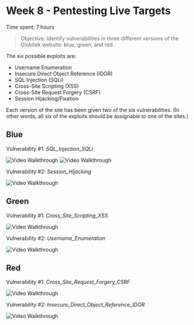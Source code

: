 # Week 8 - Pentesting Live Targets

Time spent: 7 hours 
> Objective: Identify vulnerabilities in three different versions of the Globitek website: blue, green, and red.

The six possible exploits are:
* Username Enumeration
* Insecure Direct Object Reference (IDOR)
* SQL Injection (SQLi)
* Cross-Site Scripting (XSS)
* Cross-Site Request Forgery (CSRF)
* Session Hijacking/Fixation

Each version of the site has been given two of the six vulnerabilities. (In other words, all six of the exploits should be assignable to one of the sites.)

## Blue

Vulnerability #1: _SQL_Injection_SQLi_

<img src='Project7DemoBlue2.gif' title='Video Walkthrough' width='' alt='Video Walkthrough' />

<img src='Project7DemoBlue2.1.gif' title='Video Walkthrough' width='' alt='Video Walkthrough' />

Vulnerability #2: _Session_Hijacking_

<img src='Project7DemoBlue1.gif' title='Video Walkthrough' width='' alt='Video Walkthrough' />

## Green

Vulnerability #1: _Cross_Site_Scripting_XSS_

<img src='Project7DemoGreen2.gif' title='Video Walkthrough' width='' alt='Video Walkthrough' />

Vulnerability #2: _Username_Enumeration_

<img src='Project7DemoGreen1.gif' title='Video Walkthrough' width='' alt='Video Walkthrough' />

## Red

Vulnerability #1: _Cross_Site_Request_Forgery_CSRF_

<img src='Project7DemoRed2.gif' title='Video Walkthrough' width='' alt='Video Walkthrough' />

Vulnerability #2: _Insecure_Direct_Object_Reference_IDOR_

<img src='Project7DemoRed1.gif' title='Video Walkthrough' width='' alt='Video Walkthrough' />

